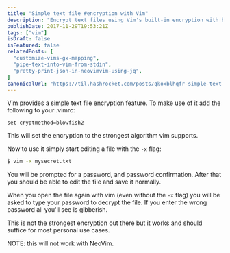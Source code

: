 ```yaml
---
title: "Simple text file #encryption with Vim"
description: "Encrypt text files using Vim's built-in encryption with blowfish2 algorithm for basic file security."
publishDate: 2017-11-29T19:53:21Z
tags: ["vim"]
isDraft: false
isFeatured: false
relatedPosts: [
  "customize-vims-gx-mapping",
  "pipe-text-into-vim-from-stdin",
  "pretty-print-json-in-neovimvim-using-jq",
]
canonicalUrl: "https://til.hashrocket.com/posts/qkoxblhqfr-simple-text-file-encryption-with-vim"
---
```


Vim provides a simple text file encryption feature. To make use of it add the following to your .vimrc:

```vim
set cryptmethod=blowfish2
```

This will set the encryption to the strongest algorithm vim supports.

Now to use it simply start editing a file with the `-x` flag:

```bash
$ vim -x mysecret.txt
```

You will be prompted for a password, and password confirmation. After that you should be able to edit the file and save it normally.

When you open the file again with vim (even without the `-x` flag) you will be asked to type your password to decrypt the file. If you enter the wrong password all you'll see is gibberish.

This is not the strongest encryption out there but it works and should suffice for most personal use cases.

NOTE: this will not work with NeoVim.
